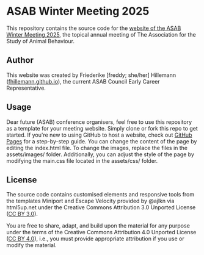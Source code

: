 ASAB Winter Meeting 2025
========================

This repository contains the source code for the [website of the ASAB Winter Meeting 2025](https://asabwinter.github.io/2025/), the topical annual meeting of The Association for the Study of Animal Behaviour. 

Author
-------

This website was created by Friederike [freddy; she/her] Hillemann ([fhillemann.github.io](https://fhillemann.github.io/)), the current ASAB Council Early Career Representative.



Usage
-------

Dear future (ASAB) conference organisers, feel free to use this repository as a template for your meeting website. Simply clone or fork this repo to get started. If you're new to using GitHub to host a website, check out [GitHub Pages](https://pages.github.com/) for a step-by-step guide. You can change the content of the page by editing the index.html file. To change the images, replace the files in the assets/images/ folder. Additionally, you can adjust the style of the page by modifying the main.css file located in the assets/css/ folder.


License
-------

The source code contains customised elements and responsive tools from the templates Miniport and Escape Velocity provided by @ajlkn via html5up.net under the Creative Commons Attribution 3.0 Unported License ([CC BY 3.0](https://creativecommons.org/licenses/by/3.0/)).

You are free to share, adapt, and build upon the material for any purpose under the terms of the Creative Commons Attribution 4.0 Unported License ([CC BY 4.0](https://creativecommons.org/licenses/by/4.0/)), i.e., you must provide appropriate attribution if you use or modify the material. 

